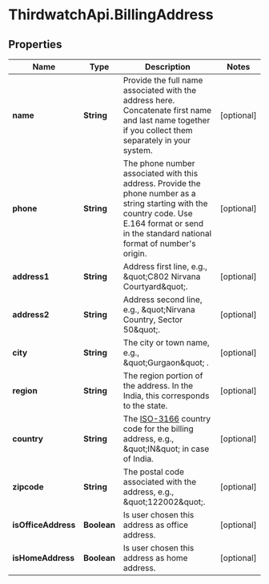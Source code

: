# ThirdwatchApi.BillingAddress

## Properties
Name | Type | Description | Notes
------------ | ------------- | ------------- | -------------
**name** | **String** | Provide the full name associated with the address here. Concatenate first name and last name together if you collect them separately in your system. | [optional] 
**phone** | **String** | The phone number associated with this address. Provide the phone number as a string starting with the country code. Use E.164 format or send in the standard national format of number&#39;s origin. | [optional] 
**address1** | **String** | Address first line, e.g., \&quot;C802 Nirvana Courtyard\&quot;. | [optional] 
**address2** | **String** | Address second line, e.g., \&quot;Nirvana Country, Sector 50\&quot;. | [optional] 
**city** | **String** | The city or town name, e.g., \&quot;Gurgaon\&quot; . | [optional] 
**region** | **String** | The region portion of the address. In the India, this corresponds to the state. | [optional] 
**country** | **String** | The [ISO-3166](https://en.wikipedia.org/wiki/ISO_3166-1_alpha-2) country code for the billing address, e.g., \&quot;IN\&quot; in case of India. | [optional] 
**zipcode** | **String** | The postal code associated with the address, e.g., \&quot;122002\&quot;. | [optional] 
**isOfficeAddress** | **Boolean** | Is user chosen this address as office address. | [optional] 
**isHomeAddress** | **Boolean** | Is user chosen this address as home address. | [optional] 


